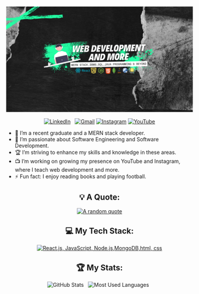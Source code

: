 <div align="center">

[![Hello World, I'm Farhan!](image.png)](https://github.com/farhan2804)


[![LinkedIn](https://skillicons.dev/icons?i=linkedin)](https://www.linkedin.com/in/10-farhan-mahmood/) &nbsp;
[![Gmail](https://skillicons.dev/icons?i=gmail)](mailto:farhan.akp17el@gmail.com?subject=Hello%20Ayaz,%20From%20Github)
[![Instagram](https://skillicons.dev/icons?i=instagram)](https://www.instagram.com/formulaC__coder28)
[![YouTube](https://skillicons.dev/icons?i=youtube)](https://www.youtube.com/@formulaC_Coder2804)



</div>

- 🔭 I’m a recent graduate and a MERN stack developer.
- 🌱 I’m passionate about Software Engineering and Software Development.
- 🏆 I’m striving to enhance my skills and knowledge in these areas.
- 📺 I’m working on growing my presence on YouTube and Instagram, where I teach web development and more.
- ⚡ Fun fact: I enjoy reading books and playing football.

<div align="center">

## 💡 A Quote:

[![A random quote](https://quotes-github-readme.vercel.app/api?type=horizontal&theme=dark)](https://github.com/piyushsuthar/github-readme-quotes)

## 💻 My Tech Stack:

[![React.js, JavaScript, Node.js,MongoDB,html, css](https://skillicons.dev/icons?i=react,js,nodejs,mongo,html,css)](https://skillicons.dev)



## 🏆 My Stats:

<p>
    <img height=175 alt="GitHub Stats" src="https://github-readme-stats.vercel.app/api?username=farhan2804&show_icons=true&count_private=true&theme=dark" />&nbsp;&nbsp;
    <img height=175 alt="Most Used Languages" src="https://github-readme-stats.vercel.app/api/top-langs/?username=farhan2804&layout=compact&theme=dark" />&nbsp;&nbsp;
</p>

</div>
